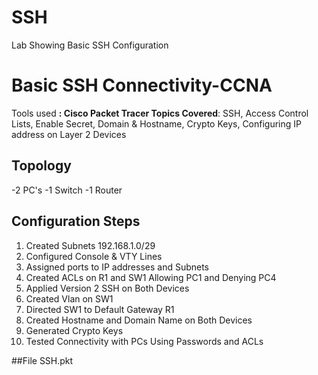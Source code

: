 # SSH
Lab Showing Basic SSH Configuration
# Basic SSH Connectivity-CCNA 

Tools used **: Cisco Packet Tracer
Topics Covered**: SSH, Access Control Lists, Enable Secret, Domain & Hostname, Crypto Keys, Configuring IP address on Layer 2 Devices


## Topology
-2 PC's
-1 Switch
-1 Router

## Configuration Steps
1. Created Subnets 192.168.1.0/29
2. Configured Console & VTY Lines
3. Assigned ports to IP addresses and Subnets
4. Created ACLs on R1 and SW1 Allowing PC1 and Denying PC4
5. Applied Version 2 SSH on Both Devices
6. Created Vlan on SW1
7. Directed SW1 to Default Gateway R1
8. Created Hostname and Domain Name on Both Devices
9. Generated Crypto Keys
10. Tested Connectivity with PCs Using Passwords and ACLs

##File SSH.pkt
